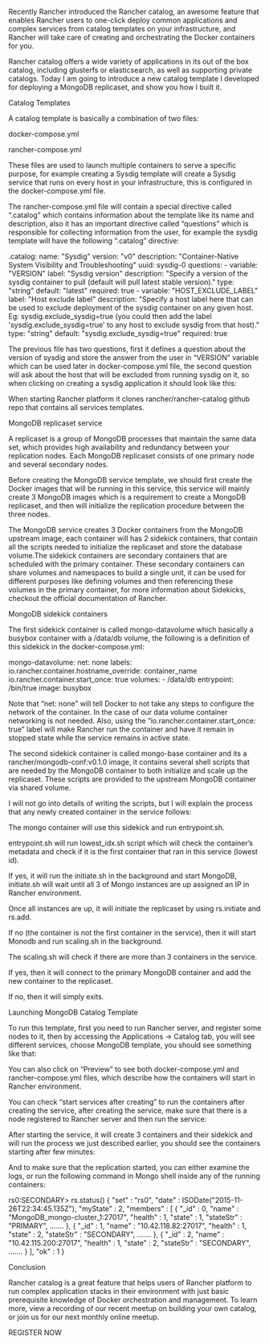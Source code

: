 

Recently Rancher introduced the Rancher catalog, an awesome feature that enables Rancher users to one-click deploy common applications and complex services from catalog templates on your infrastructure, and Rancher will take care of creating and orchestrating the Docker containers for you.

Rancher catalog offers a wide variety of applications in its out of the box catalog, including glusterfs or elasticsearch, as well as supporting private catalogs. Today I am going to introduce a new catalog template I developed for deploying a MongoDB replicaset, and show you how I built it.



Catalog Templates



A catalog template is basically a combination of two files:

docker-compose.yml

rancher-compose.yml

These files are used to launch multiple containers to serve a specific purpose, for example creating a Sysdig template will create a Sysdig service that runs on every host in your infrastructure, this is configured in the docker-compose.yml file.

The rancher-compose.yml file will contain a special directive called “.catalog” which contains information about the template like its name and description, also it has an important directive called “questions” which is responsible for collecting information from the user, for example the sysdig template will have the following “.catalog” directive:

.catalog: name: "Sysdig" version: "v0" description: "Container-Native System Visibility and Troubleshooting" uuid: sysdig-0 questions: - variable: "VERSION" label: "Sysdig version" description: "Specify a version of the sysdig container to pull (default will pull latest stable version)." type: "string" default: "latest" required: true - variable: "HOST_EXCLUDE_LABEL" label: "Host exclude label" description: "Specify a host label here that can be used to exclude deployment of the sysdig container on any given host. Eg: sysdig.exclude_sysdig=true (you could then add the label 'sysdig.exclude_sysdig=true' to any host to exclude sysdig from that host)." type: "string" default: "sysdig.exclude_sysdig=true" required: true

The previous file has two questions, first it defines a question about the version of sysdig and store the answer from the user in “VERSION” variable which can be used later in docker-compose.yml file, the second question will ask about the host that will be excluded from running sysdig on it, so when clicking on creating a sysdig application it should look like this:



When starting Rancher platform it clones rancher/rancher-catalog github repo that contains all services templates.

MongoDB replicaset service



A replicaset is a group of MongoDB processes that maintain the same data set, which provides high availability and redundancy between your replication nodes. Each MongoDB replicaset consists of one primary node and several secondary nodes.

Before creating the MongoDB service template, we should first create the Docker images that will be running in this service, this service will mainly create 3 MongoDB images which is a requirement to create a MongoDB replicaset, and then will initialize the replication procedure between the three nodes.



The MongoDB service creates 3 Docker containers from the MongoDB upstream image, each container will has 2 sidekick containers, that contain all the scripts needed to initialize the replicaset and store the database volume.The sidekick containers are secondary containers that are scheduled with the primary container. These secondary containers can share volumes and namespaces to build a single unit, it can be used for different purposes like defining volumes and then referencing these volumes in the primary container, for more information about Sidekicks, checkout the official documentation of Rancher.

MongoDB sidekick containers





The first sidekick container is called mongo-datavolume which basically a busybox container with a /data/db volume, the following is a definition of this sidekick in the docker-compose.yml:

mongo-datavolume: net: none labels: io.rancher.container.hostname_override: container_name io.rancher.container.start_once: true volumes: - /data/db entrypoint: /bin/true image: busybox

Note that “net: none” will tell Docker to not take any steps to configure the network of the container. In the case of our data volume container networking is not needed. Also, using the “io.rancher.container.start_once: true” label will make Rancher run the container and have it remain in stopped state while the service remains in active state.

The second sidekick container is called mongo-base container and its a rancher/mongodb-conf:v0.1.0 image, it contains several shell scripts that are needed by the MongoDB container to both initialize and scale up the replicaset. These scripts are provided to the upstream MongoDB container via shared volume.

I will not go into details of writing the scripts, but I will explain the process that any newly created container in the service follows:





The mongo container will use this sidekick and run entrypoint.sh.

entrypoint.sh will run lowest_idx.sh script which will check the container’s metadata and check if it is the first container that ran in this service (lowest id).

If yes, it will run the initiate.sh in the background and start MongoDB, initiate.sh will wait until all 3 of Mongo instances are up assigned an IP in Rancher environment.

Once all instances are up, it will initiate the replicaset by using rs.initiate and rs.add.

If no (the container is not the first container in the service), then it will start Monodb and run scaling.sh in the background.

The scaling.sh will check if there are more than 3 containers in the service.

If yes, then it will connect to the primary MongoDB container and add the new container to the replicaset.

If no, then it will simply exits.

Launching MongoDB Catalog Template



To run this template, first you need to run Rancher server, and register some nodes to it, then by accessing the Applications -> Catalog tab, you will see different services, choose MongoDB template, you should see something like that:





You can also click on “Preview” to see both docker-compose.yml and rancher-compose.yml files, which describe how the containers will start in Rancher environment.



You can check “start services after creating” to run the containers after creating the service, after creating the service, make sure that there is a node registered to Rancher server and then run the service:



After starting the service, it will create 3 containers and their sidekick and will run the process we just described earlier, you should see the containers starting after few minutes:



And to make sure that the replication started, you can either examine the logs, or run the following command in Mongo shell inside any of the running containers:

rs0:SECONDARY> rs.status() { "set" : "rs0", "date" : ISODate("2015-11-26T22:34:45.135Z"), "myState" : 2, "members" : [ { "_id" : 0, "name" : "MongoDB_mongo-cluster_1:27017", "health" : 1, "state" : 1, "stateStr" : "PRIMARY", ……. }, { "_id" : 1, "name" : "10.42.118.82:27017", "health" : 1, "state" : 2, "stateStr" : "SECONDARY", ……. }, { "_id" : 2, "name" : "10.42.115.200:27017", "health" : 1, "state" : 2, "stateStr" : "SECONDARY", ……. } ], "ok" : 1 }

Conclusion

Rancher catalog is a great feature that helps users of Rancher platform to run complex application stacks in their environment with just basic prerequisite knowledge of Docker orchestration and management. To learn more, view a recording of our recent meetup on building your own catalog, or join us for our next monthly online meetup.

REGISTER NOW
